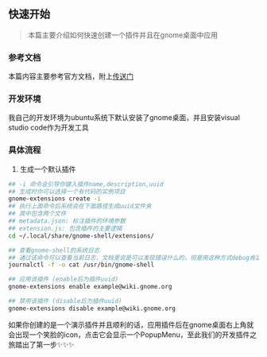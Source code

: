 ## 快速开始
> 本篇主要介绍如何快速创建一个插件并且在gnome桌面中应用

### 参考文档

本篇内容主要参考官方文档，附上[传送门](https://wiki.gnome.org/Projects/GnomeShell/Extensions/Writing) 

### 开发环境

我自己的开发环境为ubuntu系统下默认安装了gnome桌面，并且安装visual studio code作为开发工具

### 具体流程

1. 生成一个默认插件
```bash
## -i 命令会引导你键入插件name,description,uuid
## 生成时你可以选择一个有代码的实例项目
gnome-extensions create -i
## 执行上面命令后系统会在下面路径生成uuid文件夹
## 其中包含两个文件
## metadata.json: 标注插件的环境参数
## extension.js: 包含插件的主要逻辑
cd ~/.local/share/gnome-shell/extensions/

## 查看gnome-shell的系统日志
## 通过该命令可以查看当前日志，文档里说是可以发现错误什么的，但是用这种方式debug肯定还是不行，debug部分后续会单独开一个小结
journalctl -f -o cat /usr/bin/gnome-shell

## 应用该插件 (enable后为插件uuid)
gnome-extensions enable example@wiki.gnome.org

## 禁用该插件 (disable后为插件uuid)
gnome-extensions disable example@wiki.gnome.org
```

如果你创建的是一个演示插件并且顺利的话，应用插件后在gnome桌面右上角就会出现一个笑脸的icon，点击它会显示一个PopupMenu，至此我们的开发插件之旅踏出了第一步✨✨✨

